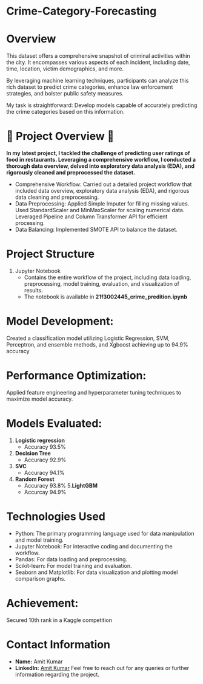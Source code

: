 # Crime-Category-Forecasting

# Overview
This dataset offers a comprehensive snapshot of criminal activities within the city. It encompasses various aspects of each incident, including date, time, location, victim demographics, and more.

By leveraging machine learning techniques, participants can analyze this rich dataset to predict crime categories, enhance law enforcement strategies, and bolster public safety measures.

My task is straightforward: Develop models capable of accurately predicting the crime categories based on this information.

# 🚀 Project Overview 🚀

**In my latest project, I tackled the challenge of predicting user ratings of food in restaurants. Leveraging a comprehensive workflow, I conducted a thorough data overview, delved into exploratory data analysis (EDA), and rigorously cleaned and preprocessed the dataset.**

- Comprehensive Workflow: Carried out a detailed project workflow that included data overview, exploratory data analysis (EDA), and rigorous data cleaning and preprocessing.
- Data Preprocessing: Applied Simple Imputer for filling missing values. Used StandardScaler and MinMaxScaler for scaling numerical data. Leveraged Pipeline and Column Transformer API for efficient processing.  
- Data Balancing: Implemented SMOTE API to balance the dataset.
  
# Project Structure
1. Jupyter Notebook
   - Contains the entire workflow of the project, including data loading, preprocessing, model training, evaluation, and visualization of results.
   - The notebook is available in **21f3002445_crime_predition.ipynb**
  

# Model Development: 
Created a classification model utilizing Logistic Regression, SVM, Perceptron, and ensemble methods, and Xgboost achieving up to 94.9% accuracy

# Performance Optimization: 
Applied feature engineering and hyperparameter tuning techniques to maximize model accuracy.

# Models Evaluated:
1. **Logistic regression**
   - Accuracy 93.5%
2. **Decision Tree**
   - Accuracy 92.9%
3. **SVC**
   - Accuracy 94.1%
4. **Random Forest**
   - Accuracy 93.8%
5.**LightGBM**
   - Accurcay 94.9%
  
# Technologies Used
   - Python: The primary programming language used for data manipulation and model training.
   - Jupyter Notebook: For interactive coding and documenting the workflow.
   - Pandas: For data loading and preprocessing.
   - Scikit-learn: For model training and evaluation.
   - Seaborn and Matplotlib: For data visualization and plotting model comparison graphs.

# Achievement: 
Secured 10th rank in a Kaggle competition
# Contact Information
- **Name:** Amit Kumar
- **LinkedIn:** [Amit Kumar](https://www.linkedin.com/in/amit-kumar83/)
Feel free to reach out for any queries or further information regarding the project.

